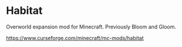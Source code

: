 # Habitat
Overworld expansion mod for Minecraft. Previously Bloom and Gloom.

https://www.curseforge.com/minecraft/mc-mods/habitat
